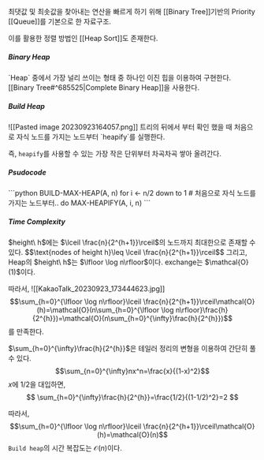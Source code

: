 최댓값 및 최솟값을 찾아내는 연산을 빠르게 하기 위해 [[Binary Tree]]기반의 Priority [[Queue]]를 기본으로 한 자료구조.

이를 활용한 정렬 방법인 [[Heap Sort]]도 존재한다.

<h5>Binary Heap</h5>
`Heap` 중에서 가장 널리 쓰이는 형태 중 하나인 이진 힙을 이용하여 구현한다. [[Binary Tree#^685525|Complete Binary Heap]]을 사용한다.

<h5>Build Heap</h5>
![[Pasted image 20230923164057.png]]
트리의 뒤에서 부터 확인 했을 때 처음으로 자식 노드를 가지는 노드부터 `heapify`를 실행한다.

즉, `heapify`를 사용할 수 있는 가장 작은 단위부터 차곡차곡 쌓아 올려간다.

<h5>Psudocode</h5>
```python
BUILD-MAX-HEAP(A, n)
	for i <- n/2 down to 1 # 처음으로 자식 노드를 가지는 노드부터.. 
		do MAX-HEAPIFY(A, i, n)
```

<h5>Time Complexity</h5>
$height\ h$에는  $\lceil \frac{n}{2^{h+1}}\rceil$의 노드까지 최대한으로 존재할 수 있다. 
$$\text{nodes of height h}\leq \lceil \frac{n}{2^{h+1}}\rceil$$
그리고, Heap의 $height\ h$는 $\lfloor \log n\rfloor$이다.
exchange는 $\mathcal{O}(1)$이다.

따라서,
![[KakaoTalk_20230923_173444623.jpg]]
$$\sum_{h=0}^{\lfloor \log n\rfloor}\lceil \frac{n}{2^{h+1}}\rceil\mathcal{O}(h)=\mathcal{O}(n\sum_{h=0}^{\lfloor \log n\rfloor}\frac{h}{2^{h}})=\mathcal{O}(n\sum_{h=0}^{\infty}\frac{h}{2^{h}})$$
를 만족한다.

$\sum_{h=0}^{\infty}\frac{h}{2^{h}}$은 테일러 정리의 변형을 이용하여 간단히 풀 수 있다.
$$\sum_{n=0}^{\infty}nx^n=\frac{x}{(1-x)^2}$$
$x$에 $1/2$을 대입하면,
$$
\sum_{h=0}^{\infty}\frac{h}{2^{h}}=\frac{1/2}{(1-1/2)^2}=2
$$

따라서,
$$\sum_{h=0}^{\lfloor \log n\rfloor}\lceil \frac{n}{2^{h+1}}\rceil\mathcal{O}(h)=\mathcal{O}(n)$$
`Build heap`의 시간 복잡도는 $\mathcal{O}(n)$이다.

